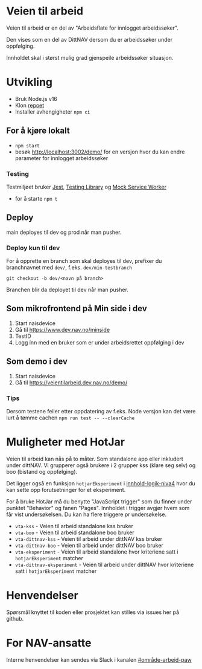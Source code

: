 # Veien til arbeid

Veien til arbeid er en del av "Arbeidsflate for innlogget arbeidssøker".

Den vises som en del av DittNAV dersom du er arbeidssøker under oppfølging.

Innholdet skal i størst mulig grad gjenspeile arbeidssøker situasjon.

# Utvikling

-   Bruk Node.js v16
-   Klon [repoet](https://github.com/navikt/veientilarbeid)
-   Installer avhengigheter `npm ci`

## For å kjøre lokalt

-   `npm start`
-   besøk [http://localhost:3002/demo/](http://localhost:3002/demo/) for en versjon hvor du kan endre parameter for innlogget arbeidssøker

### Testing

Testmiljøet bruker [Jest](https://jestjs.io/), [Testing Library](https://testing-library.com/) og [Mock Service Worker](https://mswjs.io/)

-   for å starte `npm t`

[//]: # '## Som mikrofrontend på Ditt NAV lokalt'
[//]: #
[//]: # '-   Hent en utgave av [DittNAV](https://github.com/navikt/dittnav)'
[//]: # '-   Start veien til arbeid med `npm run start:micro`'
[//]: # '-   Start dittnav med `npm start`'
[//]: # '-   Gå til http://localhost:9002/person/dittnav'

## Deploy

main deployes til dev og prod når man pusher.

### Deploy kun til dev

For å opprette en branch som skal deployes til dev, prefixer du branchnavnet med `dev/`, f.eks. `dev/min-testbranch`

```
git checkout -b dev/<navn på branch>
```

Branchen blir da deployet til dev når man pusher.

## Som mikrofrontend på Min side i dev

1. Start naisdevice
2. Gå til https://www.dev.nav.no/minside
3. TestID
4. Logg inn med en bruker som er under arbeidsrettet oppfølging i dev

## Som demo i dev

1. Start naisdevice
2. Gå til https://veientilarbeid.dev.nav.no/demo/

### Tips

Dersom testene feiler etter oppdatering av f.eks. Node versjon kan det være lurt å tømme cachen `npm run test -- --clearCache`

# Muligheter med HotJar

Veien til arbeid kan nås på to måter. Som standalone app eller inkludert under dittNAV.
Vi grupperer også brukere i 2 grupper kss (klare seg selv) og boo (bistand og oppfølging).

Det ligger også en funksjon `hotjarEksperiment` i [innhold-logik-niva4](src/innhold/innhold-logikk-niva4.tsx) hvor du kan sette opp forutsetninger for et eksperiment.

For å bruke HotJar må du benytte "JavaScript trigger" som du finner under punktet "Behavior" og fanen "Pages".
Innholdet i trigger avgjør hvem som får vist undersøkelsen. Du kan ha flere triggere pr undersøkelse.

-   `vta-kss` - Veien til arbeid standalone kss bruker
-   `vta-boo` - Veien til arbeid standalone boo bruker
-   `vta-dittnav-kss` - Veien til arbeid under dittNAV kss bruker
-   `vta-dittnav-boo` - Veien til arbeid under dittNAV boo bruker
-   `vta-eksperiment` - Veien til arbeid standalone hvor kriteriene satt i `hotjarEksperiment` matcher
-   `vta-dittnav-eksperiment` - Veien til arbeid under dittNAV hvor kriteriene satt i `hotjarEksperiment` matcher

# Henvendelser

Spørsmål knyttet til koden eller prosjektet kan stilles via issues her på github.

# For NAV-ansatte

Interne henvendelser kan sendes via Slack i kanalen [#område-arbeid-paw](https://nav-it.slack.com/archives/CK0RPQ5QB)
